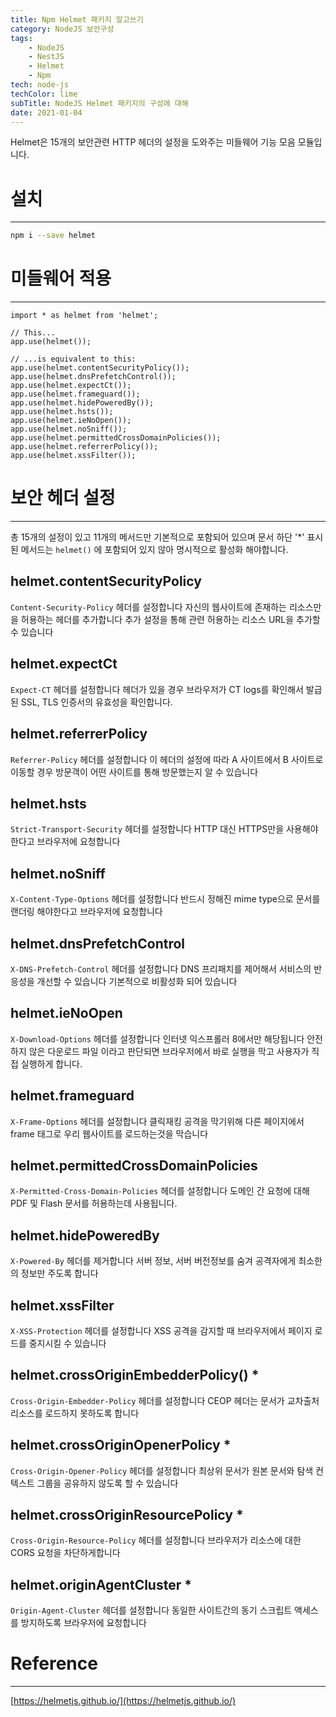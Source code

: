 ```yaml
---
title: Npm Helmet 패키지 알고쓰기
category: NodeJS 보안구성
tags:
	- NodeJS
	- NestJS
	- Helmet
	- Npm
tech: node-js
techColor: lime
subTitle: NodeJS Helmet 패키지의 구성에 대해
date: 2021-01-04
---
```


Helmet은 15개의 보안관련 HTTP 헤더의 설정을 도와주는 미들웨어 기능 모음 모듈입니다.


# 설치
---
```bash
npm i --save helmet
```



# 미들웨어 적용
---
```tsx
import * as helmet from 'helmet';

// This...
app.use(helmet());

// ...is equivalent to this:
app.use(helmet.contentSecurityPolicy());
app.use(helmet.dnsPrefetchControl());
app.use(helmet.expectCt());
app.use(helmet.frameguard());
app.use(helmet.hidePoweredBy());
app.use(helmet.hsts());
app.use(helmet.ieNoOpen());
app.use(helmet.noSniff());
app.use(helmet.permittedCrossDomainPolicies());
app.use(helmet.referrerPolicy());
app.use(helmet.xssFilter());
```

# 보안 헤더 설정
---
총 15개의 설정이 있고 11개의 메서드만 기본적으로 포함되어 있으며
문서 하단 '*' 표시된 메서드는 `helmet()` 에 포함되어 있지 않아 명시적으로 활성화 해야합니다.


## helmet.contentSecurityPolicy
`Content-Security-Policy` 헤더를 설정합니다
자신의 웹사이트에 존재하는 리소스만을 허용하는 헤더를 추가합니다
추가 설정을 통해 관련 허용하는 리소스 URL을 추가할 수 있습니다


## helmet.expectCt
`Expect-CT` 헤더를 설정합니다
헤더가 있을 경우 브라우저가 CT logs를 확인해서 발급된 SSL, TLS 인증서의 유효성을 확인합니다.


## helmet.referrerPolicy
`Referrer-Policy` 헤더를 설정합니다
이 헤더의 설정에 따라 A 사이트에서 B 사이트로 이동할 경우 방문객이 어떤 사이트를 통해 방문했는지 알 수 있습니다


## helmet.hsts
`Strict-Transport-Security` 헤더를 설정합니다
HTTP 대신 HTTPS만을 사용해야한다고 브라우저에 요청합니다


## helmet.noSniff
`X-Content-Type-Options` 헤더를 설정합니다
반드시 정해진 mime type으로 문서를 랜더링 해야한다고 브라우저에 요청합니다


## helmet.dnsPrefetchControl
`X-DNS-Prefetch-Control` 헤더를 설정합니다
DNS 프리패치를 제어해서 서비스의 반응성을 개선할 수 있습니다
기본적으로 비활성화 되어 있습니다


## helmet.ieNoOpen
`X-Download-Options` 헤더를 설정합니다 인터넷 익스프롤러 8에서만 해당됩니다
안전하지 않은 다운로드 파일 이라고 판단되면 브라우저에서 바로 실행을 막고 사용자가 직접 실행하게 합니다.


## helmet.frameguard
`X-Frame-Options` 헤더를 설정합니다
클릭재킹 공격을 막기위해 다른 페이지에서 frame 태그로 우리 웹사이트를 로드하는것을 막습니다


## helmet.permittedCrossDomainPolicies
`X-Permitted-Cross-Domain-Policies` 헤더를 설정합니다
도메인 간 요청에 대해 PDF 및 Flash 문서를 허용하는데 사용됩니다.


## helmet.hidePoweredBy
`X-Powered-By` 헤더를 제거합니다
서버 정보, 서버 버전정보를 숨겨 공격자에게 최소한의 정보만 주도록 합니다


## helmet.xssFilter
`X-XSS-Protection` 헤더를 설정합니다
XSS 공격을 감지할 때 브라우저에서 페이지 로드를 중지시킬 수 있습니다


## helmet.crossOriginEmbedderPolicy() *
`Cross-Origin-Embedder-Policy` 헤더를 설정합니다
CEOP 헤더는 문서가 교차출처 리소스를 로드하지 못하도록 합니다


## helmet.crossOriginOpenerPolicy *
`Cross-Origin-Opener-Policy` 헤더를 설정합니다
최상위 문서가 원본 문서와 탐색 컨텍스트 그룹을 공유하지 않도록 할 수 있습니다


## helmet.crossOriginResourcePolicy *
`Cross-Origin-Resource-Policy` 헤더를 설정합니다
브라우저가 리소스에 대한 CORS 요청을 차단하게합니다


## helmet.originAgentCluster *
`Origin-Agent-Cluster` 헤더를 설정합니다
동일한 사이트간의 동기 스크립트 액세스를 방지하도록 브라우저에 요청합니다


# Reference
---
[https://helmetjs.github.io/](https://helmetjs.github.io/)